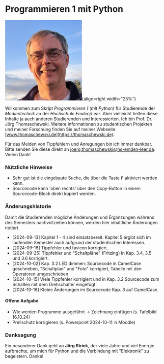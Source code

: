# Programmieren 1 mit Python
![Jörg Thomaschewski](./assets/images/JT-Web.jpg){align=right width="25%"}

Willkommen zum Skript *Programmieren 1 (mit Python)* für Studierende der *Medientechnik* an der *Hochschule Emden/Leer*. Aber vielleicht helfen diese Inhalte ja auch anderen Studierenden und Interessierten. Ich bin Prof. Dr. Jörg Thomaschewski. Weitere Informationen zu studentischen Projekten und meiner Forschung finden Sie auf meiner Webseite [www.thomaschewski.de](https://thomaschewski.de).

Für das Melden von Tippfehlern und Anregungen bin ich immer dankbar. Bitte senden Sie diese direkt an joerg.thomaschewski@hs-emden-leer.de. Vielen Dank!


### Nützliche Hinweise
- Sehr gut ist die eingebaute Suche, die über die Taste <kbd>F</kbd> aktiviert werden kann.
- Sourcecode kann 'oben rechts' über den Copy-Button in einem Sourcecode-Block direkt kopiert werden.

### Änderungshistorie
Damit die Studierenden mögliche Änderungen und Ergänzungen während des Semesters nachvollziehen können, werden hier inhaltliche Änderungen notiert.

- [2024-09-13] Kapitel 1 - 4 sind einsatzbereit. Kapitel 5 ergibt sich im laufenden Semester auch aufgrund der studentischen Interessen.
- [2024-09-16] Tippfehler und favicon korrigiert.
- [2024-09-25] Tippfehler und "Schaltpläne" (Fritzing) in Kap. 3.4, 3.5 und 3.6 korrigiert.
- [2024-10-02] Kap. 3.2 LED dimmen: Sourcecode in CamelCase geschrieben, "Schaltplan" und "Foto" korrigiert, Tabelle mit den Operatoren umgeschrieben
- [2024-10-15] Viele Tippfehler korrigiert und in Kap. 3.2 Sourcecode zum Schalten mit dem Drehschalter eingefügt.
- [2024-10-16] Kleine Änderungen im Sourcecode Kap. 3 auf CamelCase.


#### Offene Aufgabe
- Wie werden Programme ausgeführt -> Zeichnung einfügen (s. Tafelbild 16.10.24)
- Prellschutz korrigieren (s. Powerpoint 2024-10-11 in Moodle)

### Danksagung
Ein besonderer Dank geht an **Jörg Strick**, der viele Jahre und viel Energie aufbrachte, um mich für Python und die Verbindung mit "Elektronik" zu begeistern. Danke! 
